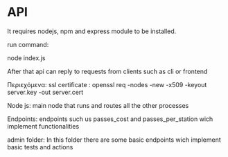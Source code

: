 # API


It requires nodejs, npm and express module to be installed.

run command: 

node index.js 

After that api can reply to requests from clients such as cli or frontend  

Περιεχόμενα:
ssl certificate :
openssl req -nodes -new -x509 -keyout server.key -out server.cert

Node js:
main node that runs and routes all the other processes

Endpoints:
endpoints such us passes_cost and passes_per_station wich implement functionalities

admin folder:
In this folder there are some basic endpoints wich implement basic tests and actions

